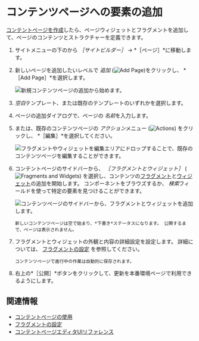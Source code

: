 # コンテンツページへの要素の追加

[コンテントページを作成](../adding-pages/adding-a-page-to-a-site.md)したら、ページウィジェットとフラグメントを追加して、ページのコンテンツとストラクチャーを定義できます。

1. サイトメニューの下のから *［サイトビルダー］* &rarr; *［ページ］*に移動します。

1. 新しいページを追加したいレベルで *追加* (![Add Page](../../../images/icon-plus.png))をクリックし、 *［Add Page］*を選択します。

    ![新規コンテンツページの追加から始めます。](adding-elements-to-content-pages/images/01.png)

1. *空白*テンプレート、または既存のテンプレートのいずれかを選択します。

1. ページの追加ダイアログで、ページの *名前*を入力します。

1. または、既存のコンテンツページの *アクション*メニュー (![Actions](../../../images/icon-actions.png)) をクリックし、 *［編集］*を選択してください。

    ![フラグメントやウィジェットを編集エリアにドロップすることで、既存のコンテンツページを編集することができます。](adding-elements-to-content-pages/images/02.png)

1. コンテントページのサイドバーから、 *［フラグメントとウィジェット］* (![Fragments and Widgets](../../../images/icon-cards2.png)) を選択し、コンテンツの[フラグメント](../page-fragments-and-widgets/using-fragments.md)と[ウィジェット](./using-widgets-on-a-content-page.md)の追加を開始します。 コンポーネントをブラウズするか、 *検索*フィールドを使って特定の要素を見つけることができます。

    ![コンテンツページのサイドバーから、フラグメントとウィジェットを追加します。](adding-elements-to-content-pages/images/03.png)

    ```{note}
    新しいコンテンツページは空で始まり、*下書き*ステータスになります。 公開するまで、ページは表示されません。
    ```

1. フラグメントとウィジェットの外観と内容の詳細設定を設定します。 詳細については、 [フラグメントの設定](../page-fragments-and-widgets/using-fragments/configuring-fragments.md) を参照してください。

    ```{tip}
    コンテンツページで進行中の作業は自動的に保存されます。
    ```

1. 右上の*［公開］*ボタンをクリックして、更新を本番環境ページで利用できるようにします。

## 関連情報

- [コンテントページの使用](../using-content-pages.md)
- [フラグメントの設定](../page-fragments-and-widgets/using-fragments/configuring-fragments.md)
- [コンテントページエディタUIリファレンス](./content-page-editor-ui-reference.md)
